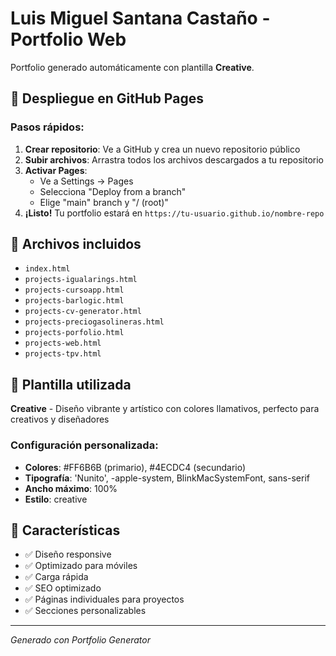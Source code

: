 # Luis Miguel Santana Castaño - Portfolio Web

Portfolio generado automáticamente con plantilla **Creative**.

## 🚀 Despliegue en GitHub Pages

### Pasos rápidos:

1. **Crear repositorio**: Ve a GitHub y crea un nuevo repositorio público
2. **Subir archivos**: Arrastra todos los archivos descargados a tu repositorio
3. **Activar Pages**: 
   - Ve a Settings → Pages
   - Selecciona "Deploy from a branch"
   - Elige "main" branch y "/ (root)"
4. **¡Listo!** Tu portfolio estará en `https://tu-usuario.github.io/nombre-repo`

## 📁 Archivos incluidos

- `index.html`
- `projects-igualarings.html`
- `projects-cursoapp.html`
- `projects-barlogic.html`
- `projects-cv-generator.html`
- `projects-preciogasolineras.html`
- `projects-porfolio.html`
- `projects-web.html`
- `projects-tpv.html`

## 🎨 Plantilla utilizada

**Creative** - Diseño vibrante y artístico con colores llamativos, perfecto para creativos y diseñadores

### Configuración personalizada:
- **Colores**: #FF6B6B (primario), #4ECDC4 (secundario)
- **Tipografía**: 'Nunito', -apple-system, BlinkMacSystemFont, sans-serif
- **Ancho máximo**: 100%
- **Estilo**: creative

## 📱 Características

- ✅ Diseño responsive
- ✅ Optimizado para móviles  
- ✅ Carga rápida
- ✅ SEO optimizado
- ✅ Páginas individuales para proyectos
- ✅ Secciones personalizables

---
*Generado con Portfolio Generator*